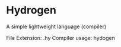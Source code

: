 # Hydrogen
A simple lightweight language (compiler) 


File Extension: .hy
Compiler usage: hydogen <source file>
